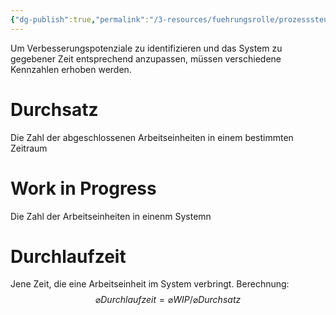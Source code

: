 ```yaml
---
{"dg-publish":true,"permalink":"/3-resources/fuehrungsrolle/prozesssteuerung/kanban-in-der-it-von-klaus-leopold/metriken/","created":"2024-04-17T13:40:28.678+02:00","updated":"2024-04-17T13:52:42.948+02:00"}
---
```



Um Verbesserungspotenziale zu identifizieren und das System zu gegebener Zeit entsprechend anzupassen, müssen verschiedene Kennzahlen erhoben werden.

# Durchsatz

Die Zahl der abgeschlossenen Arbeitseinheiten in einem bestimmten Zeitraum

# Work in Progress

Die Zahl der Arbeitseinheiten in einenm Systemn

# Durchlaufzeit

Jene Zeit, die eine Arbeitseinheit im System verbringt.
Berechnung: $$\varnothing Durchlaufzeit = \varnothing WIP / \varnothing Durchsatz$$
